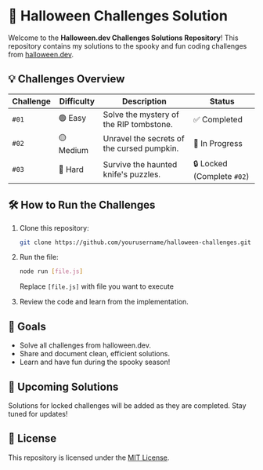 # 🎃 Halloween Challenges Solution

Welcome to the **Halloween.dev Challenges Solutions Repository**! This repository contains my solutions to the spooky and fun coding challenges from [halloween.dev](https://halloween.dev).


## 💡 Challenges Overview

| Challenge | Difficulty | Description                | Status     |
|-----------|------------|----------------------------|------------|
| `#01`     | 🟢 Easy    | Solve the mystery of the RIP tombstone. | ✅ Completed |
| `#02`     | 🟡 Medium  | Unravel the secrets of the cursed pumpkin. | 🚧 In Progress |
| `#03`     | 🔴 Hard    | Survive the haunted knife's puzzles. | 🔒 Locked (Complete `#02`) |

## 🛠 How to Run the Challenges

1. Clone this repository:
   ```bash
   git clone https://github.com/yourusername/halloween-challenges.git
   ```
2. Run the file:
   ```bash
   node run [file.js]
   ```
   Replace `[file.js]` with file you want to execute

3. Review the code and learn from the implementation.

## 🎯 Goals

- Solve all challenges from halloween.dev.
- Share and document clean, efficient solutions.
- Learn and have fun during the spooky season!

## 🔮 Upcoming Solutions

Solutions for locked challenges will be added as they are completed. Stay tuned for updates!

## 📄 License

This repository is licensed under the [MIT License](LICENSE).
